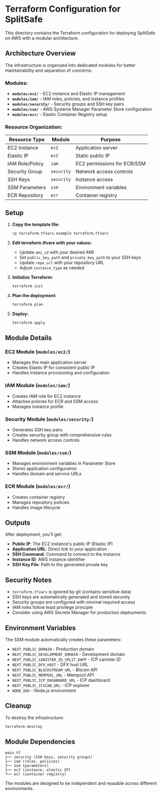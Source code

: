 # Terraform Configuration for SplitSafe

This directory contains the Terraform configuration for deploying SplitSafe on AWS with a modular architecture.

## Architecture Overview

The infrastructure is organized into dedicated modules for better maintainability and separation of concerns:

### **Modules:**

- **`modules/ec2/`** - EC2 instance and Elastic IP management
- **`modules/iam/`** - IAM roles, policies, and instance profiles
- **`modules/security/`** - Security groups and SSH key pairs
- **`modules/ssm/`** - AWS Systems Manager Parameter Store configuration
- **`modules/ecr/`** - Elastic Container Registry setup

### **Resource Organization:**

| Resource Type | Module | Purpose |
|---------------|--------|---------|
| EC2 Instance | `ec2` | Application server |
| Elastic IP | `ec2` | Static public IP |
| IAM Role/Policy | `iam` | EC2 permissions for ECR/SSM |
| Security Group | `security` | Network access controls |
| SSH Keys | `security` | Instance access |
| SSM Parameters | `ssm` | Environment variables |
| ECR Repository | `ecr` | Container registry |

## Setup

1. **Copy the template file:**
   ```bash
   cp terraform.tfvars.example terraform.tfvars
   ```

2. **Edit terraform.tfvars with your values:**
   - Update `ami_id` with your desired AMI
   - Set `public_key_path` and `private_key_path` to your SSH keys
   - Update `repo_url` with your repository URL
   - Adjust `instance_type` as needed

3. **Initialize Terraform:**
   ```bash
   terraform init
   ```

4. **Plan the deployment:**
   ```bash
   terraform plan
   ```

5. **Deploy:**
   ```bash
   terraform apply
   ```

## Module Details

### EC2 Module (`modules/ec2/`)
- Manages the main application server
- Creates Elastic IP for consistent public IP
- Handles instance provisioning and configuration

### IAM Module (`modules/iam/`)
- Creates IAM role for EC2 instance
- Attaches policies for ECR and SSM access
- Manages instance profile

### Security Module (`modules/security/`)
- Generates SSH key pairs
- Creates security group with comprehensive rules
- Handles network access controls

### SSM Module (`modules/ssm/`)
- Manages environment variables in Parameter Store
- Stores application configuration
- Handles domain and service URLs

### ECR Module (`modules/ecr/`)
- Creates container registry
- Manages repository policies
- Handles image lifecycle

## Outputs

After deployment, you'll get:
- **Public IP**: The EC2 instance's public IP (Elastic IP)
- **Application URL**: Direct link to your application
- **SSH Command**: Command to connect to the instance
- **Instance ID**: AWS instance identifier
- **SSH Key File**: Path to the generated private key

## Security Notes

- `terraform.tfvars` is ignored by git (contains sensitive data)
- SSH keys are automatically generated and stored securely
- Security groups are configured with minimal required access
- IAM roles follow least privilege principle
- Consider using AWS Secrets Manager for production deployments

## Environment Variables

The SSM module automatically creates these parameters:
- `NEXT_PUBLIC_DOMAIN` - Production domain
- `NEXT_PUBLIC_DEVELOPMENT_DOMAIN` - Development domain
- `NEXT_PUBLIC_CANISTER_ID_SPLIT_DAPP` - ICP canister ID
- `NEXT_PUBLIC_DFX_HOST` - DFX host URL
- `NEXT_PUBLIC_BLOCKSTREAM_URL` - Bitcoin API
- `NEXT_PUBLIC_MEMPOOL_URL` - Mempool API
- `NEXT_PUBLIC_ICP_DASHBOARD_URL` - ICP dashboard
- `NEXT_PUBLIC_ICSCAN_URL` - ICP explorer
- `NODE_ENV` - Node.js environment

## Cleanup

To destroy the infrastructure:
```bash
terraform destroy
```

## Module Dependencies

```
main.tf
├── security (SSH keys, security groups)
├── iam (roles, policies)
├── ssm (parameters)
├── ec2 (instance, elastic IP)
└── ecr (container registry)
```

The modules are designed to be independent and reusable across different environments. 